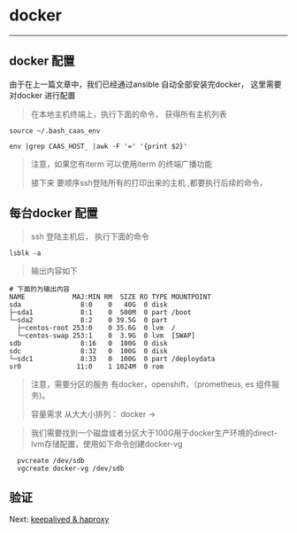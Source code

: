 # docker

---

## docker 配置

由于在上一篇文章中，我们已经通过ansible 自动全部安装完docker， 这里需要对docker 进行配置

> 在本地主机终端上，执行下面的命令， 获得所有主机列表

```
source ~/.bash_caas_env

env |grep CAAS_HOST_ |awk -F '=' '{print $2}'
```

> 注意，如果您有iterm 可以使用iterm 的终端广播功能
>
> 接下来 要顺序ssh登陆所有的打印出来的主机 ,都要执行后续的命令，

## 每台docker 配置

> ssh 登陆主机后， 执行下面的命令

```
lsblk -a
```

> 输出内容如下

```
# 下面的为输出内容
NAME            MAJ:MIN RM  SIZE RO TYPE MOUNTPOINT
sda               8:0    0   40G  0 disk
├─sda1            8:1    0  500M  0 part /boot
└─sda2            8:2    0 39.5G  0 part
  ├─centos-root 253:0    0 35.6G  0 lvm  /
  └─centos-swap 253:1    0  3.9G  0 lvm  [SWAP]
sdb               8:16   0  100G  0 disk
sdc               8:32   0  100G  0 disk
└─sdc1            8:33   0  100G  0 part /deploydata
sr0              11:0    1 1024M  0 rom
```

> 注意，需要分区的服务 有docker，openshift，（prometheus,  es 组件服务\)。
>
> 容量需求 从大大小排列： docker -&gt;



> 我们需要找到一个磁盘或者分区大于100G用于docker生产环境的direct-lvm存储配置，使用如下命令创建docker-vg

```
  pvcreate /dev/sdb
  vgcreate docker-vg /dev/sdb
```

## 验证

Next:  [keepalived & haproxy](/keepalivedandhaproxy.md)


